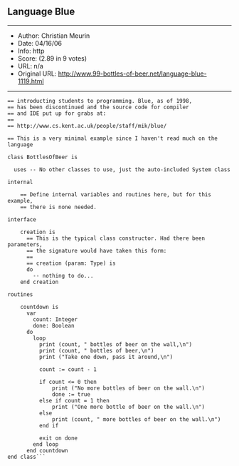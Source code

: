 
## Language Blue ##
---
- Author: Christian Meurin
- Date: 04/16/06
- Info: http
- Score:  (2.89 in 9 votes)
- URL: n/a
- Original URL: http://www.99-bottles-of-beer.net/language-blue-1119.html
---

```== Blue is an object-oriented, Pascal/Ada-like language primarily used for
== introducting students to programming. Blue, as of 1998,
== has been discontinued and the source code for compiler
== and IDE put up for grabs at:
==
== http://www.cs.kent.ac.uk/people/staff/mik/blue/

== This is a very minimal example since I haven't read much on the language

class BottlesOfBeer is

  uses -- No other classes to use, just the auto-included System class

internal

    == Define internal variables and routines here, but for this example,
    == there is none needed.

interface

    creation is
      == This is the typical class constructor. Had there been parameters,
      == the signature would have taken this form:
      ==
      == creation (param: Type) is
      do
        -- nothing to do...
    end creation

routines

    countdown is
      var
        count: Integer
        done: Boolean
      do
        loop
          print (count, " bottles of beer on the wall,\n")
          print (count, " bottles of beer,\n")
          print ("Take one down, pass it around,\n")

          count := count - 1
          
          if count <= 0 then
              print ("No more bottles of beer on the wall.\n")
              done := true
          else if count = 1 then
              print ("One more bottle of beer on the wall.\n")
          else
              print (count, " more bottles of beer on the wall.\n")
          end if

          exit on done
        end loop
      end countdown
end class```